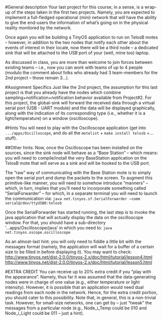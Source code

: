 #General description
Your last project for this course, in a sense, is a wrap-up of the steps taken in the first two projects. Namely, you are expected to implement a full-fledged operational (mini) network that will have the ability to give the end-users the information of what’s going on in the physical reality monitored by the network.

Once again you will be building a TinyOS application to run on TelosB motes – however, in addition to the two nodes that notify each other about the events of interest in their locale, now there will be a third node – a dedicated sink that will be attached to the USB port of your (well, mine too) laptop.

As discussed in class, you are more than welcome to join forces between existing teams – i.e., now you can work with teams of up to 4 people (modulo the comment about folks who already had 3 team-members for the 2nd project – those remain 3...).

#Assignment Specifics
Just like the 2nd project, the assumption for this last project is that you already have the nodes which combine sampling+notification+notification behavior available from Project#2. For this project, the global-sink will forward the received data through a virtual serial port (USB - UART module) and the data will be displayed graphically, along with the indication of its corresponding type (i.e., whether it is a light/temperature) on a window (oscilloscope).

#Hints
You will need to play with the Oscilloscope application (get into `.../apps/Oscilloscope`, and do all the `motelist` + `make install telosb` +... stuff).

##Other hints:
Now, once the Oscilloscope has been installed on the sources, since the sink node will behave as a “Base Station” – which means: you will need to compile/install the very BaseStation application on the TelosB mote that will serve as a sink and will be hooked to the USB port.

The “raw” way of communicating with the Base Station mote is to simply open the serial port and dump the packets to the screen. To augment this primitive-like manner, you will need to somehow introduce “manners” – which, in turn, implies that you’ll need to incorporate something called “SerialForwarder” – for which, in a separate terminal you will need to launch the communication via:
`java net.tinyos.sf.SerialForwarder –comm serial@/dev/ttyUSB0:telosb`


Once the SerialForwarder has started running, the last step is to invoke the java application that will actually display the data on the oscilloscope window. For that, you should have a sub-directory '...apps/Oscilloscope/java' in which you need to:
`java net.tinyos.oscope.oscilloscope`

As an almost-last hint: you will only need to fiddle a little bit with the messages format (namely, the application will wait for a buffer of a certain size to be filled in before displaying it). You may want to check:
http://www.tinyos.net/dist-2.0.0/tinyos-2.x/doc/html/tutorial/lesson4.html
http://www.tinyos.net/dist-2.0.0/tinyos-2.x/doc/html/tutorial/lesson5.html

#EXTRA CREDIT
You can receive up to 20% extra credit if you “play with the appearance”. Namely, thus far it was assumed that the data-generating nodes were in charge of one value (e.g., either temperature or light intensity). However, it is possible that an application would need dual readings from each node in the network. Hence, for the extra credit portion, you should cater to this possibility. Note that, in general, this is a non-trivial task. However, for small-size networks, one can get by – just “tweak” the messages from a particular node (e.g., Node_i_Temp could be 010 and Node_i_Light could be 011 – just a hint).

